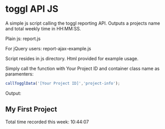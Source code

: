 # toggl API JS

A simple js script calling the toggl reporting API. Outputs a projects name and total weekly time in HH:MM:SS.

Plain js: report.js

For jQuery users: report-ajax-example.js

Script resides in js directory. Html provided for example usage.

Simply call the function with Your Project ID and container class name as paramenters:

```js
callTogglData('[Your Project ID]','project-info');
```

Output:

## My First Project
Total time recorded this week: 10:44:07

